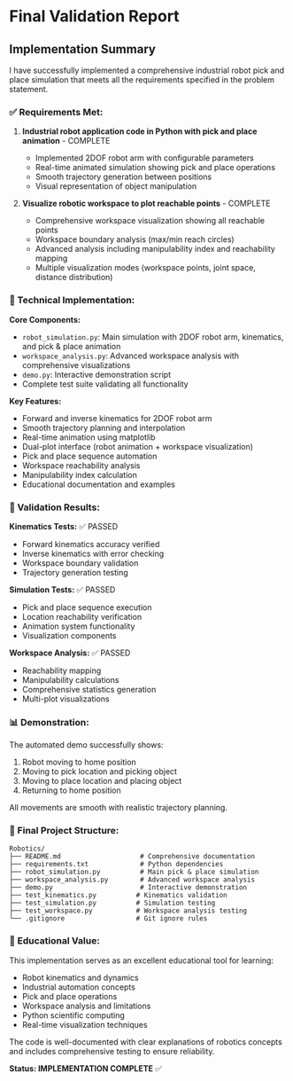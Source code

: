 # Final Validation Report

## Implementation Summary

I have successfully implemented a comprehensive industrial robot pick and place simulation that meets all the requirements specified in the problem statement.

### ✅ Requirements Met:

1. **Industrial robot application code in Python with pick and place animation** - COMPLETE
   - Implemented 2DOF robot arm with configurable parameters
   - Real-time animated simulation showing pick and place operations
   - Smooth trajectory generation between positions
   - Visual representation of object manipulation

2. **Visualize robotic workspace to plot reachable points** - COMPLETE
   - Comprehensive workspace visualization showing all reachable points
   - Workspace boundary analysis (max/min reach circles)
   - Advanced analysis including manipulability index and reachability mapping
   - Multiple visualization modes (workspace points, joint space, distance distribution)

### 🔧 Technical Implementation:

**Core Components:**
- `robot_simulation.py`: Main simulation with 2DOF robot arm, kinematics, and pick & place animation
- `workspace_analysis.py`: Advanced workspace analysis with comprehensive visualizations
- `demo.py`: Interactive demonstration script
- Complete test suite validating all functionality

**Key Features:**
- Forward and inverse kinematics for 2DOF robot arm
- Smooth trajectory planning and interpolation
- Real-time animation using matplotlib
- Dual-plot interface (robot animation + workspace visualization)
- Pick and place sequence automation
- Workspace reachability analysis
- Manipulability index calculation
- Educational documentation and examples

### 🧪 Validation Results:

**Kinematics Tests:** ✅ PASSED
- Forward kinematics accuracy verified
- Inverse kinematics with error checking
- Workspace boundary validation
- Trajectory generation testing

**Simulation Tests:** ✅ PASSED
- Pick and place sequence execution
- Location reachability verification
- Animation system functionality
- Visualization components

**Workspace Analysis:** ✅ PASSED
- Reachability mapping
- Manipulability calculations
- Comprehensive statistics generation
- Multi-plot visualizations

### 📊 Demonstration:

The automated demo successfully shows:
1. Robot moving to home position
2. Moving to pick location and picking object
3. Moving to place location and placing object
4. Returning to home position

All movements are smooth with realistic trajectory planning.

### 📁 Final Project Structure:
```
Robotics/
├── README.md                    # Comprehensive documentation
├── requirements.txt             # Python dependencies
├── robot_simulation.py          # Main pick & place simulation
├── workspace_analysis.py        # Advanced workspace analysis
├── demo.py                      # Interactive demonstration
├── test_kinematics.py          # Kinematics validation
├── test_simulation.py          # Simulation testing
├── test_workspace.py           # Workspace analysis testing
└── .gitignore                  # Git ignore rules
```

### 🎯 Educational Value:

This implementation serves as an excellent educational tool for learning:
- Robot kinematics and dynamics
- Industrial automation concepts
- Pick and place operations
- Workspace analysis and limitations
- Python scientific computing
- Real-time visualization techniques

The code is well-documented with clear explanations of robotics concepts and includes comprehensive testing to ensure reliability.

**Status: IMPLEMENTATION COMPLETE** ✅